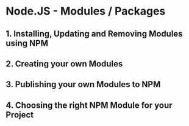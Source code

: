 # Node.JS - Modules / Packages

## 1. Installing, Updating and Removing Modules using NPM
## 2. Creating your own Modules
## 3. Publishing your own Modules to NPM
## 4. Choosing the right NPM Module for your Project
